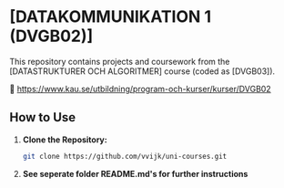 # [DATAKOMMUNIKATION 1 (DVGB02)]

This repository contains projects and coursework from the [DATASTRUKTURER OCH ALGORITMER] course (coded as [DVGB03]).

:link: https://www.kau.se/utbildning/program-och-kurser/kurser/DVGB02

## How to Use

1. **Clone the Repository:**
   ```bash
   git clone https://github.com/vvijk/uni-courses.git

2. **See seperate folder README.md's for further instructions**
